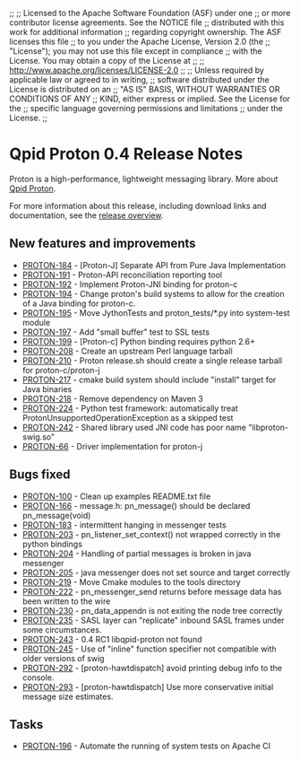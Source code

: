 ;;
;; Licensed to the Apache Software Foundation (ASF) under one
;; or more contributor license agreements.  See the NOTICE file
;; distributed with this work for additional information
;; regarding copyright ownership.  The ASF licenses this file
;; to you under the Apache License, Version 2.0 (the
;; "License"); you may not use this file except in compliance
;; with the License.  You may obtain a copy of the License at
;; 
;;   http://www.apache.org/licenses/LICENSE-2.0
;; 
;; Unless required by applicable law or agreed to in writing,
;; software distributed under the License is distributed on an
;; "AS IS" BASIS, WITHOUT WARRANTIES OR CONDITIONS OF ANY
;; KIND, either express or implied.  See the License for the
;; specific language governing permissions and limitations
;; under the License.
;;

# Qpid Proton 0.4 Release Notes

Proton is a high-performance, lightweight messaging library. More
about [Qpid
Proton](file:///home/jross/transom/output/proton/index.html).

For more information about this release, including download links and
documentation, see the [release overview](index.html).


## New features and improvements

 - [PROTON-184](https://issues.apache.org/jira/browse/PROTON-184) - [Proton-J] Separate API from Pure Java Implementation
 - [PROTON-191](https://issues.apache.org/jira/browse/PROTON-191) - Proton-API reconciliation reporting tool
 - [PROTON-192](https://issues.apache.org/jira/browse/PROTON-192) - Implement Proton-JNI binding for proton-c
 - [PROTON-194](https://issues.apache.org/jira/browse/PROTON-194) - Change proton's build systems to allow for the creation of a Java binding for proton-c.
 - [PROTON-195](https://issues.apache.org/jira/browse/PROTON-195) - Move JythonTests and proton_tests/*.py into system-test module
 - [PROTON-197](https://issues.apache.org/jira/browse/PROTON-197) - Add "small buffer" test to SSL tests
 - [PROTON-199](https://issues.apache.org/jira/browse/PROTON-199) - [Proton-c] Python binding requires python 2.6+
 - [PROTON-208](https://issues.apache.org/jira/browse/PROTON-208) - Create an upstream Perl language tarball
 - [PROTON-210](https://issues.apache.org/jira/browse/PROTON-210) - Proton release.sh should create a single release tarball for proton-c/proton-j
 - [PROTON-217](https://issues.apache.org/jira/browse/PROTON-217) - cmake build system should include "install" target for Java binaries
 - [PROTON-218](https://issues.apache.org/jira/browse/PROTON-218) - Remove dependency on Maven 3
 - [PROTON-224](https://issues.apache.org/jira/browse/PROTON-224) - Python test framework: automatically treat ProtonUnsupportedOperationException as a skipped test
 - [PROTON-242](https://issues.apache.org/jira/browse/PROTON-242) - Shared library used JNI code has poor name "libproton-swig.so"
 - [PROTON-66](https://issues.apache.org/jira/browse/PROTON-66) - Driver implementation for proton-j

## Bugs fixed

 - [PROTON-100](https://issues.apache.org/jira/browse/PROTON-100) - Clean up examples README.txt file
 - [PROTON-166](https://issues.apache.org/jira/browse/PROTON-166) - message.h: pn_message() should be declared pn_message(void)
 - [PROTON-183](https://issues.apache.org/jira/browse/PROTON-183) - intermittent hanging in messenger tests
 - [PROTON-203](https://issues.apache.org/jira/browse/PROTON-203) - pn_listener_set_context() not wrapped correctly in the python bindings
 - [PROTON-204](https://issues.apache.org/jira/browse/PROTON-204) - Handling of partial messages is broken in java messenger
 - [PROTON-205](https://issues.apache.org/jira/browse/PROTON-205) - java messenger does not set source  and target correctly
 - [PROTON-219](https://issues.apache.org/jira/browse/PROTON-219) - Move Cmake modules to the tools directory
 - [PROTON-222](https://issues.apache.org/jira/browse/PROTON-222) - pn_messenger_send returns before message data has been written to the wire
 - [PROTON-230](https://issues.apache.org/jira/browse/PROTON-230) - pn_data_appendn is not exiting the node tree correctly
 - [PROTON-235](https://issues.apache.org/jira/browse/PROTON-235) - SASL layer can "replicate" inbound SASL frames under some circumstances.
 - [PROTON-243](https://issues.apache.org/jira/browse/PROTON-243) - 0.4 RC1 libqpid-proton not found 
 - [PROTON-245](https://issues.apache.org/jira/browse/PROTON-245) - Use of "inline" function specifier not compatible with older versions of swig
 - [PROTON-292](https://issues.apache.org/jira/browse/PROTON-292) - [proton-hawtdispatch] avoid printing debug info to the console.
 - [PROTON-293](https://issues.apache.org/jira/browse/PROTON-293) - [proton-hawtdispatch] Use more conservative initial message size estimates.

## Tasks

 - [PROTON-196](https://issues.apache.org/jira/browse/PROTON-196) - Automate the running of system tests on Apache CI